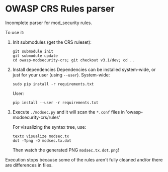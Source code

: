 # OWASP CRS Rules parser

Incomplete parser for mod_security rules. 

To use it:
1. Init submodules (get the CRS ruleset):
    ```
    git submodule init
    git submodule update
    cd owasp-modsecurity-crs; git checkout v3.1/dev; cd ..
    ```
1. Install dependencies
    Dependencies can be installed system-wide, or just for your user (using `--user`).
    System-wide:
    ```
    sudo pip install -r requirements.txt
    ```
    User:
    ```
    pip install --user -r requirements.txt
    ```
1. Execute `./modsec.py` and it will scan the `*.conf` files in 'owasp-modsecurity-crs/rules'

    For visualizing the syntax tree, use:
    ```
    textx visualize modsec.tx
    dot -Tpng -O modsec.tx.dot
    ```
    Then watch the generated PNG `modsec.tx.dot.png`!

Execution stops because some of the rules aren't fully cleaned and/or there are differences in files.

